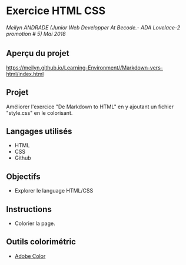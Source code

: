 # Exercice HTML CSS
###### Meilyn ANDRADE (Junior Web Developper At Becode.- ADA Lovelace-2 promotion # 5) Mai 2018


## Aperçu du projet

https://meilyn.github.io/Learning-Environment//Markdown-vers-html/index.html

## Projet

Améliorer l'exercice "De Markdown to HTML" en y ajoutant un fichier "style.css" en le colorisant.

## Langages utilisés

* HTML
* CSS
* Github

## Objectifs

  * Explorer le language HTML/CSS
  
## Instructions

   * Colorier la page.

## Outils colorimétric

* [Adobe Color](https://color.adobe.com/fr/)   
